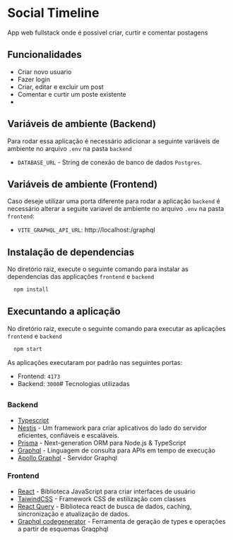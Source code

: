 # Social Timeline

App web fullstack onde é possivel criar, curtir e comentar postagens

## Funcionalidades

- Criar novo usuario
- Fazer login
- Criar, editar e excluir um post
- Comentar e curtir um poste existente
-

## Variáveis de ambiente (Backend)

Para rodar essa aplicação é necessário adicionar a seguinte variáveis de ambiente no arquivo `.env` na pasta `backend`

- `DATABASE_URL` - String de conexão de banco de dados `Postgres`.

## Variáveis de ambiente (Frontend)

Caso deseje utilizar uma porta diferente para rodar a aplicação `backend` é necessário alterar a seguite variavel de ambiente no arquivo `.env` na pasta `frontend`:

- `VITE_GRAPHQL_API_URL`: http://localhost:<port>/graphql

## Instalação de dependencias

No diretório raiz, execute o seguinte comando para instalar as dependencias das applicações `frontend` e `backend`

```bash
  npm install
```

## Execuntando a aplicação

No diretório raiz, execute o seguinte comando para executar as aplicações `frontend` e `backend`

```bash
  npm start
```

As aplicações executaram por padrão nas seguintes portas:

- Frontend: `4173`
- Backend: `3000`# Tecnologias utilizadas
##
### Backend

- [Typescript](https://www.typescriptlang.org)
- [Nestjs](https://nestjs.com/) - Um framework para criar aplicativos do lado do servidor eficientes, confiáveis ​​e escaláveis.
- [Prisma](https://www.prisma.io/) - Next-generation ORM para Node.js & TypeScript
- [Graphql](https://graphql.org/) - Linguagem de consulta para APIs em tempo de execução
- [Apollo Graphql](https://www.apollographql.com/) - Servidor Graphql

### Frontend

- [React](https://pt-br.reactjs.org/) - Biblioteca JavaScript para criar interfaces de usuário
- [TaiwindCSS](https://tailwindcss.com/) - Framework CSS de estilização com classes
- [React Query](https://react-query.tanstack.com/) - Biblioteca react de busca de dados, caching, sincronização e atualização de dados.
- [Graphql codegenerator](https://www.graphql-code-generator.com/) - Ferramenta de geração de types e operações a partir de esquemas Graqphql
